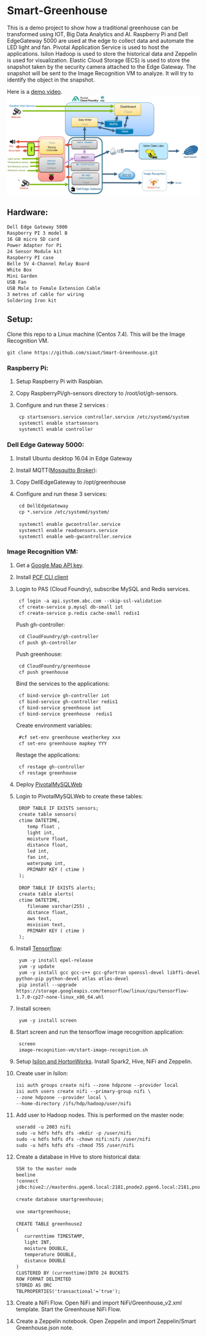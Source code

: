 # Smart-Greenhouse

This is a demo project to show how a traditional greenhouse can be transformed using IOT, Big Data Analytics and AI. Raspberry Pi and Dell EdgeGateway 5000 are used at the edge to collect data and automate the LED light and fan. Pivotal Application Service is used to host the applications. Isilon Hadoop is used to store the historical data and Zeppelin is used for visualization. Elastic Cloud Storage (ECS) is used to store the snapshot taken by the security camera attached to the Edge Gateway. The snapshot will be sent to the Image Recognition VM to analyze. It will try to identify the object in the snapshot.

Here is a [demo video](https://youtu.be/SFN2EIOu6mc).
![Smart Greenhouse Architecture Diagram](/Smart-Greenhouse.png)

## Hardware:

	Dell Edge Gateway 5000
	Raspberry PI 3 model B
	16 GB micro SD card
	Power Adapter for Pi
	24 Sensor Module kit 
	Raspberry PI case
	Belle 5V 4-Channel Relay Board
	White Box
	Mini Garden
	USB Fan
	USB Male to Female Extension Cable
	3 metres of cable for wiring
	Soldering Iron kit

## Setup:
Clone this repo to a Linux machine (Centos 7.4). This will be the Image Recognition VM.

	git clone https://github.com/siaut/Smart-Greenhouse.git 
### Raspberry Pi:
1. Setup Raspberry Pi with Raspbian. 

2. Copy RaspberryPi/gh-sensors directory to /root/iot/gh-sensors.

3. Configure and run these 2 services : 

		cp startsensors.service controller.service /etc/systemd/system
		systemctl enable startsensors
		systemctl enable controller
    
### Dell Edge Gateway 5000:
1. Install Ubuntu desktop 16.04 in Edge Gateway

2. Install MQTT([Mosquitto Broker](https://www.vultr.com/docs/how-to-install-mosquitto-mqtt-broker-server-on-ubuntu-16-04)):

3. Copy DellEdgeGateway to /opt/greenhouse

4. Configure and run these 3 services:

		cd DellEdgeGateway
		cp *.service /etc/systemd/system/
		
		systemctl enable gwcontroller.service
		systemctl enable readsensors.service
		systemctl enable web-gwcontroller.service

### Image Recognition VM:
1. Get a [Google Map API key](https://developers.google.com/maps/documentation/javascript/get-api-key).

2. Install [PCF CLI client](https://docs.pivotal.io/pivotalcf/2-3/cf-cli/install-go-cli.html)

3. Login to PAS (Cloud Foundry), subscribe MySQL and Redis services.
	
		cf login -a api.system.abc.com --skip-ssl-validation
		cf create-service p.mysql db-small iot
 		cf create-service p.redis cache-small redis1
    
   Push gh-controller:
   
   		cd CloudFoundry/gh-controller
   		cf push gh-controller
   
   Push greenhouse:
   
   		cd CloudFoundry/greenhouse
   		cf push greenhouse
    
   Bind the services to the applications:    
   
		cf bind-service gh-controller iot
		cf bind-service gh-controller redis1
   		cf bind-service greenhouse iot
		cf bind-service greenhouse  redis1

   Create environment variables:
   
 		#cf set-env greenhouse weatherkey xxx
		cf set-env greenhouse mapkey YYY
    
   Restage the applications:
   
		cf restage gh-controller
		cf restage greenhouse
		
4. Deploy [PivotalMySQLWeb](https://github.com/pivotal-cf/PivotalMySQLWeb)
5. Login to PivotalMySQLWeb to create these tables:
	

		DROP TABLE IF EXISTS sensors;
		create table sensors(
		ctime DATETIME,
		   temp float ,
		   light int,
		   moisture float,      
		   distance float,
		   led int,
		   fan int,
		   waterpump int,   
		   PRIMARY KEY ( ctime )
		);

		DROP TABLE IF EXISTS alerts;
		create table alerts(
		ctime DATETIME,
		   filename varchar(255) ,
		   distance float,
		   aws text,
		   msvision text,   
		   PRIMARY KEY ( ctime )
		);

6. Install [Tensorflow](https://www.tensorflow.org/install):

		yum -y install epel-release
		yum -y update
		yum -y install gcc gcc-c++ gcc-gfortran openssl-devel libffi-devel python-pip python-devel atlas atlas-devel
		pip install --upgrade https://storage.googleapis.com/tensorflow/linux/cpu/tensorflow-1.7.0-cp27-none-linux_x86_64.whl
				
7. Install screen:

		yum -y install screen
		
8. Start screen and run the tensorflow image recognition application:

		screen
		image-recognition-vm/start-image-recognition.sh
		
9. Setup [Isilon and HortonWorks](https://www.emc.com/collateral/TechnicalDocument/docu71396.pdf).
Install Spark2, Hive, NiFi and Zeppelin.

10. Create user in Isilon:

		isi auth groups create nifi --zone hdpzone --provider local
		isi auth users create nifi --primary-group nifi \
		--zone hdpzone --provider local \
		--home-directory /ifs/hdp/hadoop/user/nifi

11. Add user to Hadoop nodes. This is performed on the master node:

		useradd -u 2003 nifi
		sudo -u hdfs hdfs dfs -mkdir -p /user/nifi
		sudo -u hdfs hdfs dfs -chown nifi:nifi /user/nifi
		sudo -u hdfs hdfs dfs -chmod 755 /user/nifi

12. Create a database in Hive to store historical data:

		SSH to the master node
		beeline
		!connect jdbc:hive2://masterdns.pgen6.local:2181,pnode2.pgen6.local:2181,pnode1.pgen6.local:2181/;serviceDiscoveryMode=zooKeeper;zooKeeperNamespace=hiveserver2
		
		create database smartgreenhouse;

		use smartgreenhouse;

		CREATE TABLE greenhouse2
		(
		   currenttime TIMESTAMP,
		   light INT,
		   moisture DOUBLE,
		   temperature DOUBLE,
		   distance DOUBLE
		)
		CLUSTERED BY (currenttime)INTO 24 BUCKETS
		ROW FORMAT DELIMITED
		STORED AS ORC 
		TBLPROPERTIES('transactional'='true');
		
13. Create a NiFi Flow.	Open NiFi and import NiFi/Greenhouse_v2.xml template. 
Start the Greenhouse NiFi Flow.
14. Create a Zeppelin notebook. Open Zeppelin and import Zeppelin/Smart Greenhouse.json note.
